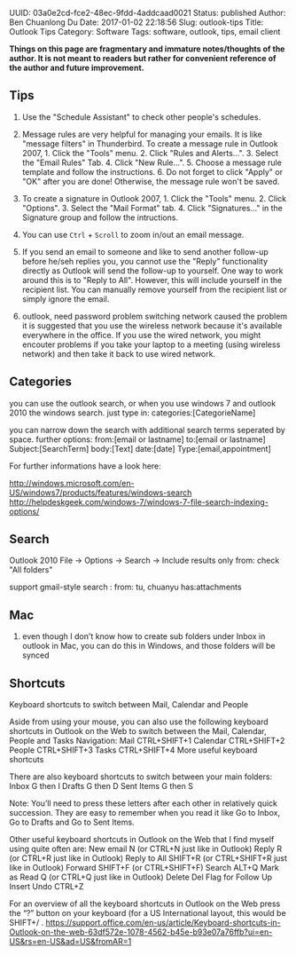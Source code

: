 UUID: 03a0e2cd-fce2-48ec-9fdd-4addcaad0021
Status: published
Author: Ben Chuanlong Du
Date: 2017-01-02 22:18:56
Slug: outlook-tips
Title: Outlook Tips
Category: Software
Tags: software, outlook, tips, email client

**Things on this page are fragmentary and immature notes/thoughts of the author. 
It is not meant to readers but rather for convenient reference of the author and future improvement.**
 


## Tips

1. Use the "Schedule Assistant" to check other people's schedules.

2. Message rules are very helpful for managing your emails. 
It is like "message filters" in Thunderbird. 
To create a message rule in Outlook 2007,
		1. Click the "Tools" menu.
		2. Click "Rules and Alerts...". 
		3. Select the "Email Rules" Tab.
		4. Click "New Rule...".
		5. Choose a message rule template and follow the instructions.
		6. Do not forget to click "Apply" or "OK" after you are done! 
        Otherwise, the message rule won't be saved.

3. To create a signature in Outlook 2007,
		1. Click the "Tools" menu.
		2. Click "Options".
		3. Select the "Mail Format" tab.
		4. Click "Signatures..." in the Signature group and follow the intructions.

4. You can use `Ctrl` + `Scroll` to zoom in/out an email message.

5. If you send an email to someone and like to send another follow-up before he/seh replies you,
you cannot use the "Reply" functionality directly as Outlook will send the follow-up to yourself.
One way to work around this is to "Reply to All". 
However, this will include yourself in the recipient list. 
You can manually remove yourself from the recipient list or simply ignore the email.

3. outlook, need password problem
switching network caused the problem
it is suggested that you use the wireless network because it's available everywhere in the office. 
If you use the wired network, you might encouter problems if you take your laptop to a meeting (using wireless network) and then take it back to use wired network.

## Categories

you can use the outlook search, or when you use windows 7 and outlook 2010 the windows search.
just type in: categories:[CategorieName]

you can narrow down the search with additional search terms seperated by space.
further options:
from:[email or lastname]
to:[email or lastname]
Subject:[SearchTerm]
body:[Text]
date:[date]
Type:[email,appointment]

For further informations have a look here:

http://windows.microsoft.com/en-US/windows7/products/features/windows-search
http://helpdeskgeek.com/windows-7/windows-7-file-search-indexing-options/

## Search

Outlook 2010
File -> Options -> Search -> Include results only from:
check "All folders"

support gmail-style search : from: tu, chuanyu has:attachments

## Mac
1. even though I don't know how to create sub folders under Inbox in outlook in Mac, 
you can do this in Windows, and those folders will be synced

## Shortcuts

Keyboard shortcuts to switch between Mail, Calendar and People

Aside from using your mouse, you can also use the following keyboard shortcuts in Outlook on the Web to switch between the Mail, Calendar, People and Tasks Navigation:
Mail 	CTRL+SHIFT+1
Calendar 	CTRL+SHIFT+2
People 	CTRL+SHIFT+3
Tasks 	CTRL+SHIFT+4
More useful keyboard shortcuts

There are also keyboard shortcuts to switch between your main folders:
Inbox 	G then I
Drafts 	G then D
Sent Items 	G then S

Note: You’ll need to press these letters after each other in relatively quick succession. They are easy to remember when you read it like Go to Inbox, Go to Drafts and Go to Sent Items.

Other useful keyboard shortcuts in Outlook on the Web that I find myself using quite often are:
New email 	N (or CTRL+N just like in Outlook)
Reply 	R (or CTRL+R just like in Outlook)
Reply to All 	SHIFT+R (or CTRL+SHIFT+R just like in Outlook)
Forward 	SHIFT+F (or CTRL+SHIFT+F)
Search 	ALT+Q
Mark as Read 	Q (or CTRL+Q just like in Outlook)
Delete 	Del
Flag for Follow Up 	Insert
Undo 	CTRL+Z

For an overview of all the keyboard shortcuts in Outlook on the Web press the “?” button on your keyboard (for a US International layout, this would be SHIFT+/ .
https://support.office.com/en-us/article/Keyboard-shortcuts-in-Outlook-on-the-web-63df572e-1078-4562-b45e-b93e07a76ffb?ui=en-US&rs=en-US&ad=US&fromAR=1
